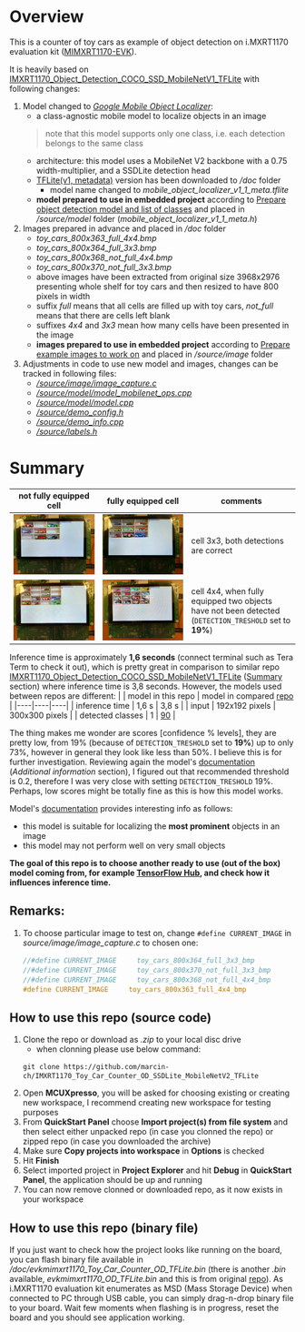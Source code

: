 # Overview
This is a counter of toy cars as example of object detection on i.MXRT1170 evaluation kit ([MIMXRT1170-EVK](https://www.nxp.com/design/development-boards/i-mx-evaluation-and-development-boards/i-mx-rt1170-evaluation-kit:MIMXRT1170-EVK)).

It is heavily based on [IMXRT1170_Object_Detection_COCO_SSD_MobileNetV1_TFLite](https://github.com/marcin-ch/IMXRT1170_Object_Detection_COCO_SSD_MobileNetV1_TFLite) with following changes:
1. Model changed to [*Google Mobile Object Localizer*](https://tfhub.dev/google/lite-model/object_detection/mobile_object_localizer_v1/1/metadata/2):
    * a class-agnostic mobile model to localize objects in an image
    > note that this model supports only one class, i.e. each detection belongs to the same class
    * architecture: this model uses a MobileNet V2 backbone with a 0.75 width-multiplier, and a SSDLite detection head
    * [TFLite(v1, metadata)](https://tfhub.dev/google/lite-model/object_detection/mobile_object_localizer_v1/1/metadata/2?lite-format=tflite) version has been downloaded to */doc* folder
        * model name changed to *mobile_object_localizer_v1_1_meta.tflite*
    * **model prepared to use in embedded project** according to [Prepare object detection model and list of classes](https://github.com/marcin-ch/IMXRT1170_Object_Detection_COCO_SSD_MobileNetV1_TFLite#-prepare-object-detection-model-and-list-of-classes) and placed in */source/model* folder (*mobile_object_localizer_v1_1_meta.h*)
2. Images prepared in advance and placed in */doc* folder
    * *toy_cars_800x363_full_4x4.bmp*
    * *toy_cars_800x364_full_3x3.bmp*
    * *toy_cars_800x368_not_full_4x4.bmp*
    * *toy_cars_800x370_not_full_3x3.bmp*
    * above images have been extracted from original size 3968x2976 presenting whole shelf for toy cars and then resized to have 800 pixels in width
    * suffix *full* means that all cells are filled up with toy cars, *not_full* means that there are cells left blank
    * suffixes *4x4* and *3x3* mean how many cells have been presented in the image
    * **images prepared to use in embedded project** according to [Prepare example images to work on](https://github.com/marcin-ch/IMXRT1170_Object_Detection_COCO_SSD_MobileNetV1_TFLite#%EF%B8%8F-prepare-example-images-to-work-on) and placed in */source/image* folder 
3. Adjustments in code to use new model and images, changes can be tracked in following files:
    * [*/source/image/image_capture.c*](https://github.com/marcin-ch/IMXRT1170_Toy_Car_Counter_OD_SSDLite_MobileNetV2_TFLite/commit/76252d879cbb13668eac5d226a9ae3c593a94e4a#diff-0a384d564a6e5025813296b39cfb4ed3b6f8d471e0430efa9504d2a21485a26a)
    * [*/source/model/model_mobilenet_ops.cpp*](https://github.com/marcin-ch/IMXRT1170_Toy_Car_Counter_OD_SSDLite_MobileNetV2_TFLite/commit/76252d879cbb13668eac5d226a9ae3c593a94e4a#diff-a61013d371cbd3b88f54cd3169bba1c0eb5b857f65ecaacf199dcff3ca1a9d33)
    * [*/source/model/model.cpp*](https://github.com/marcin-ch/IMXRT1170_Toy_Car_Counter_OD_SSDLite_MobileNetV2_TFLite/commit/76252d879cbb13668eac5d226a9ae3c593a94e4a#diff-6d7188e06a96aa3c8fc97338e706c32605050da915dead69a9e2047c5239698d)
    * [*/source/demo_config.h*](https://github.com/marcin-ch/IMXRT1170_Toy_Car_Counter_OD_SSDLite_MobileNetV2_TFLite/commit/76252d879cbb13668eac5d226a9ae3c593a94e4a#diff-83c31c64110c9c3d1705e2620128217c027ba0a1ab7354286e5fac52d502a16f)
    * [*/source/demo_info.cpp*](https://github.com/marcin-ch/IMXRT1170_Toy_Car_Counter_OD_SSDLite_MobileNetV2_TFLite/commit/76252d879cbb13668eac5d226a9ae3c593a94e4a#diff-0ea1d52d61bc64a32711074f9aa944ef44a2899b518e88df2d083ca925114842)
    * [*/source/labels.h*](https://github.com/marcin-ch/IMXRT1170_Toy_Car_Counter_OD_SSDLite_MobileNetV2_TFLite/commit/76252d879cbb13668eac5d226a9ae3c593a94e4a#diff-37b5ace27c6a5267c86a43ebd67b9612150fde59ddfd9ad376ac1a54e693c7ce)

# Summary
| not fully equipped cell | fully equipped cell  | comments |
|----|----|----|
| ![imxrt1170_OD_resized_not_full_3x3.jpg](/doc/github_readme_images/imxrt1170_OD_resized_not_full_3x3.jpg) | ![imxrt1170_OD_resized_full_3x3.jpg](/doc/github_readme_images/imxrt1170_OD_resized_full_3x3.jpg) | cell 3x3, both detections are correct |
| ![imxrt1170_OD_resized_not_full_4x4.jpg](/doc/github_readme_images/imxrt1170_OD_resized_not_full_4x4.jpg) | ![imxrt1170_OD_resized_full_4x4.jpg](/doc/github_readme_images/imxrt1170_OD_resized_full_4x4.jpg) | cell 4x4, when fully equipped two objects have not been detected (`DETECTION_TRESHOLD` set to **19%**) |

Inference time is approximately **1,6 seconds** (connect terminal such as Tera Term to check it out), which is pretty great in comparison to similar repo [IMXRT1170_Object_Detection_COCO_SSD_MobileNetV1_TFLite](https://github.com/marcin-ch/IMXRT1170_Object_Detection_COCO_SSD_MobileNetV1_TFLite) ([Summary](https://github.com/marcin-ch/IMXRT1170_Object_Detection_COCO_SSD_MobileNetV1_TFLite#summary) section) where inference time is 3,8 seconds. However, the models used between repos are different:
|  | model in this repo | model in compared [repo](https://github.com/marcin-ch/IMXRT1170_Object_Detection_COCO_SSD_MobileNetV1_TFLite) |
|----|----|----|
| inference time | 1,6 s | 3,8 s |
| input | 192x192 pixels | 300x300 pixels |
| detected classes | 1 | [90](https://www.tensorflow.org/lite/examples/object_detection/overview#fine-tuning_models_on_custom_data) |

The thing makes me wonder are scores [confidence % levels], they are pretty low, from 19% (because of `DETECTION_TRESHOLD` set to **19%**) up to only 73%, however in general they look like less than 50%. I believe this is for further investigation. Reviewing again the model's [documentation](https://tfhub.dev/google/object_detection/mobile_object_localizer_v1/1) (*Additional information* section), I figured out that recommended threshold is 0.2, therefore I was very close with setting `DETECTION_TRESHOLD` 19%. Perhaps, low scores might be totally fine as this is how this model works.

Model's [documentation](https://tfhub.dev/google/object_detection/mobile_object_localizer_v1/1) provides interesting info as follows:
* this model is suitable for localizing the **most prominent** objects in an image
* this model may not perform well on very small objects

**The goal of this repo is to choose another ready to use (out of the box) model coming from, for example [TensorFlow Hub](https://tfhub.dev/), and check how it influences inference time.**

## Remarks:
1. To choose particular image to test on, change `#define CURRENT_IMAGE` in *source/image/image_capture.c* to chosen one:
    ```c
    //#define CURRENT_IMAGE     toy_cars_800x364_full_3x3_bmp
    //#define CURRENT_IMAGE     toy_cars_800x370_not_full_3x3_bmp
    //#define CURRENT_IMAGE     toy_cars_800x368_not_full_4x4_bmp
    #define CURRENT_IMAGE     toy_cars_800x363_full_4x4_bmp
    ```

## How to use this repo (source code)
1. Clone the repo or download as *.zip* to your local disc drive
    * when clonning please use below command:
    ```console
    git clone https://github.com/marcin-ch/IMXRT1170_Toy_Car_Counter_OD_SSDLite_MobileNetV2_TFLite
    ```
2. Open **MCUXpresso**, you will be asked for choosing existing or creating new workspace, I recommend creating new workspace for testing purposes
3. From **QuickStart Panel** choose **Import project(s) from file system** and then select either unpacked repo (in case you clonned the repo) or zipped repo (in case you downloaded the archive)
4. Make sure **Copy projects into workspace** in **Options** is checked
5. Hit **Finish**
6. Select imported project in **Project Explorer** and hit **Debug** in **QuickStart Panel**, the application should be up and running
7. You can now remove clonned or downloaded repo, as it now exists in your workspace

## How to use this repo (binary file)
If you just want to check how the project looks like running on the board, you can flash binary file available in */doc/evkmimxrt1170_Toy_Car_Counter_OD_TFLite.bin* (there is another *.bin* available, *evkmimxrt1170_OD_TFLite.bin* and this is from original [repo](https://github.com/marcin-ch/IMXRT1170_Object_Detection_COCO_SSD_MobileNetV1_TFLite)). As i.MXRT1170 evaluation kit enumerates as MSD (Mass Storage Device) when connected to PC through USB cable, you can simply drag-n-drop binary file to your board. Wait few moments when flashing is in progress, reset the board and you should see application working.